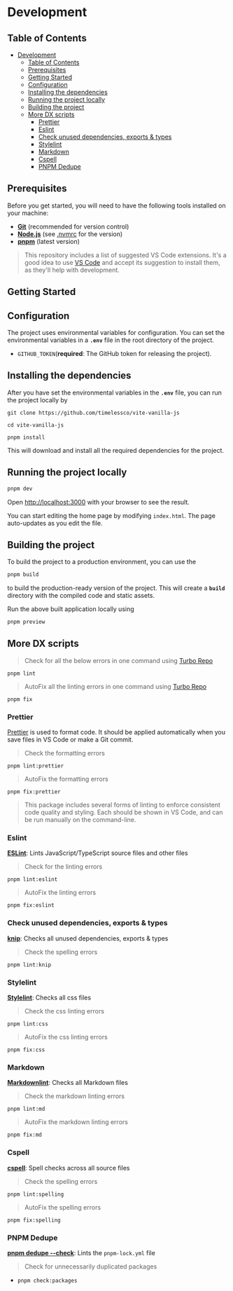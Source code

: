 # Development

## Table of Contents

- [Development](#development)
  - [Table of Contents](#table-of-contents)
  - [Prerequisites](#prerequisites)
  - [Getting Started](#getting-started)
  - [Configuration](#configuration)
  - [Installing the dependencies](#installing-the-dependencies)
  - [Running the project locally](#running-the-project-locally)
  - [Building the project](#building-the-project)
  - [More DX scripts](#more-dx-scripts)
    - [Prettier](#prettier)
    - [Eslint](#eslint)
    - [Check unused dependencies, exports \& types](#check-unused-dependencies-exports--types)
    - [Stylelint](#stylelint)
    - [Markdown](#markdown)
    - [Cspell](#cspell)
    - [PNPM Dedupe](#pnpm-dedupe)

## Prerequisites

Before you get started, you will need to have the following tools installed on your machine:

- **[Git](https://git-scm.com/)** (recommended for version control)
- **[Node.js](https://nodejs.org/en/)** (see [.nvmrc](../.nvmrc) for the version)
- **[pnpm](https://pnpm.io/)** (latest version)

> This repository includes a list of suggested VS Code extensions.
> It's a good idea to use [VS Code](https://code.visualstudio.com) and accept its suggestion to install them, as they'll help with development.

## Getting Started

## Configuration

The project uses environmental variables for configuration. You can set the
environmental variables in a **`.env`** file in the root directory of the
project.

- `GITHUB_TOKEN`(**required**: The GitHub token for releasing the project).

## Installing the dependencies

After you have set the environmental variables in the **`.env`** file, you can run the project locally by

```shell
git clone https://github.com/timelessco/vite-vanilla-js
```

```shell
cd vite-vanilla-js
```

```shell
pnpm install
```

This will download and install all the required dependencies for the project.

## Running the project locally

```bash
pnpm dev
```

Open <http://localhost:3000> with your browser to see the result.

You can start editing the home page by modifying `index.html`.
The page auto-updates as you edit the file.

## Building the project

To build the project to a production environment, you can use the

```bash
pnpm build
```

to build the production-ready version of the project.
This will create a **`build`** directory with the compiled code and static assets.

Run the above built application locally using

```bash
pnpm preview
```

## More DX scripts

> Check for all the below errors in one command using [Turbo Repo](https://turbo.build/repo)

`pnpm lint`

> AutoFix all the linting errors in one command using [Turbo Repo](https://turbo.build/repo)

`pnpm fix`

### Prettier

[Prettier](https://prettier.io) is used to format code.
It should be applied automatically when you save files in VS Code or make a Git commit.

> Check the formatting errors

`pnpm lint:prettier`

> AutoFix the formatting errors

`pnpm fix:prettier`

> This package includes several forms of linting to enforce consistent code quality and styling.
> Each should be shown in VS Code, and can be run manually on the command-line.

### Eslint

**[ESLint](https://eslint.org)**: Lints JavaScript/TypeScript source files and other files

> Check for the linting errors

`pnpm lint:eslint`

> AutoFix the linting errors

`pnpm fix:eslint`

### Check unused dependencies, exports & types

**[knip](https://github.com/webpro-nl/knip)**: Checks all unused dependencies, exports & types

> Check the spelling errors

`pnpm lint:knip`

### Stylelint

**[Stylelint](https://stylelint.io/)**: Checks all css files

> Check the css linting errors

`pnpm lint:css`

> AutoFix the css linting errors

`pnpm fix:css`

### Markdown

**[Markdownlint](https://github.com/DavidAnson/markdownlint)**: Checks all Markdown files

> Check the markdown linting errors

`pnpm lint:md`

> AutoFix the markdown linting errors

`pnpm fix:md`

### Cspell

**[cspell](https://cspell.org)**: Spell checks across all source files

> Check the spelling errors

`pnpm lint:spelling`

> AutoFix the spelling errors

`pnpm fix:spelling`

### PNPM Dedupe

**[pnpm dedupe --check](https://pnpm.io/cli/dedupe)**: Lints the `pnpm-lock.yml` file

> Check for unnecessarily duplicated packages

- `pnpm check:packages`
